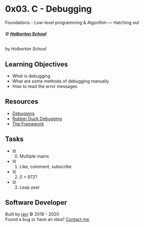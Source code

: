 # 0x03. C - Debugging
Foundations - Low-level programming & Algorithm ― Hatching out

###### :copyright: **[Holberton School](https://www.holbertonschool.com/)**
by _Holberton School_

## Learning Objectives
* What is debugging
* What are some methods of debugging manually
* How to read the error messages 

## Resources
* [Debugging](https://en.wikipedia.org/wiki/Debugging)
* [Rubber Duck Debugging](https://www.thoughtfulcode.com/rubber-duck-debugging-psychology/)
* [The Framework](https://intranet.hbtn.io/concepts/75)

## Tasks
* [x] 0. Multiple mains
* [x] 1. Like, comment, subscribe
* [x] 2. 0 > 972?
* [x] 3. Leap year

## Software Developer
Built by [javi](https://github.com/javi0x00) :copyright: 2019 - 2020  
Found a bug or have an idea? [Contact me](https://www.linkedin.com/in/javi0x00/).
